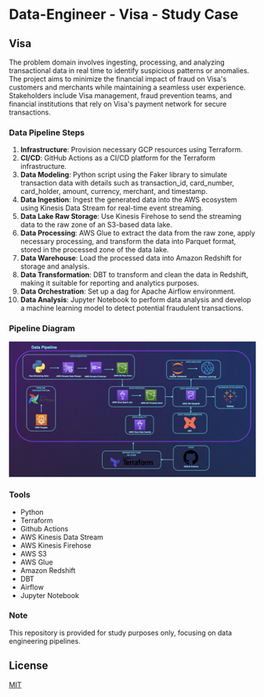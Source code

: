 # Data-Engineer - Visa - Study Case

## Visa

The problem domain involves ingesting, processing, and analyzing transactional data in real time to identify suspicious patterns or anomalies. The project aims to minimize the financial impact of fraud on Visa's customers and merchants while maintaining a seamless user experience. Stakeholders include Visa management, fraud prevention teams, and financial institutions that rely on Visa's payment network for secure transactions.

### Data Pipeline Steps

1. **Infrastructure**: Provision necessary GCP resources using Terraform.
2. **CI/CD**: GitHub Actions as a CI/CD platform for the Terraform infrastructure.
3. **Data Modeling**: Python script using the Faker library to simulate transaction data with details such as transaction_id, card_number, card_holder, amount, currency, merchant, and timestamp.
4. **Data Ingestion**: Ingest the generated data into the AWS ecosystem using Kinesis Data Stream for real-time event streaming.
5. **Data Lake Raw Storage**: Use Kinesis Firehose to send the streaming data to the raw zone of an S3-based data lake.
6. **Data Processing**: AWS Glue to extract the data from the raw zone, apply necessary processing, and transform the data into Parquet format, stored in the processed zone of the data lake.
7. **Data Warehouse**: Load the processed data into Amazon Redshift for storage and analysis.
8. **Data Transformation**: DBT to transform and clean the data in Redshift, making it suitable for reporting and analytics purposes.
9. **Data Orchestration**:  Set up a dag for Apache Airflow environment.
10. **Data Analysis**: Jupyter Notebook to perform data analysis and develop a machine learning model to detect potential fraudulent transactions.

### Pipeline Diagram

![alt text](https://github.com/gomes0499/Data-Engineer-Visa-AWS/blob/main/8.DataPipeline.png)

### Tools

* Python
* Terraform
* Github Actions
* AWS Kinesis Data Stream
* AWS Kinesis Firehose
* AWS S3
* AWS Glue
* Amazon Redshift
* DBT
* Airflow
* Jupyter Notebook

### Note

This repository is provided for study purposes only, focusing on data engineering pipelines.

## License

[MIT](https://choosealicense.com/licenses/mit/)
